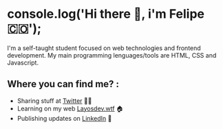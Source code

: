 # console.log('Hi there 👋, i'm Felipe🇨🇴');

I'm a self-taught student focused on web technologies and frontend development. My main programming lenguages/tools are HTML, CSS and Javascript.

## Where you can find me? :
- Sharing stuff at <a href="https://twitter.com/jfelipelayos" target="_blank">Twitter</a> ✍🏾
- Learning on my web <a href="https://layosdev.wtf/" target="_blank">Layosdev.wtf</a> 🏠
- Publishing updates on <a href="https://www.linkedin.com/in/jfelipelayos/" target="_blank">LinkedIn</a> 💼
